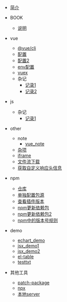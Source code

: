 * [简介](/)


* BOOK
  * [说明](content/book/book.md)
  
 
      
* vue
  * [@vue/cli](content/vue/cli.md)
  * [配置](content/vue/config/config.md)
  * [配置2](content/vue/config/config2.md)
  * [env配置](content/vue/config/envConfig.md)
  * [vuex](content/vue/vuex/vuex.md)
  * 杂记
    * [记录1](content/vue/sundry1.md)
    * [记录2](content/vue/sundry2.md)
    
   
    
* js    
  * 杂记
    * [记录1](content/js/sundry1.md)
   
    
     
* other
  * note  
    * [vue_note](content/other/note/vueNote.md)
  * [杂项](content/other/sundry1.md)
  * [iframe](content/other/iframe.md)
  * [文件流下载](content/other/downloadFileStream.md)
  * [获取自定义响应头信息](content/other/前端获取自定义响应头/responseHeaders.md)
  
  
  
* npm
  * [仓库](content/npm/npm.md) 
  * [单独配置包源](content/npm/npmrc.md)
  * [查看插件版本](content/npm/npm2.md)
  * [npm更新依赖包](content/npm/npm3.md)
  * [npm更新依赖包2](content/npm/npmNode.md)
  * [npm中的版本号规则](content/npm/npmNode2.md)



* demo
  * [echart_demo](content/demo/echart/echart.md) 
  * [jsx_demo1](content/demo/jsx/jsx.md)  
  * [jsx_demo2](content/demo/jsx/jsx2.md)
  * [el-table](content/demo/element/el-table.md)
  * [testtxt](content/demo/testtxt.md)



* 其他工具
  * [patch-package](content/其他工具/patchPackage.md) 
  * [npx](content/其他工具/npx.md) 
  * [本地server](content/其他工具/本地server/本地server.md) 
      
  
  